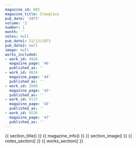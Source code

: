 ```yaml
---
magazine_id: 802
magazine_title: Slowglass
pub_date: '1973'
volume: '1'
number: 1
month: ''
notes: null
pub_date1: 31/12/1973
pub_date2: null
image: null
works_included:
- work_id: 4928
  magazine_page: '46'
  published_as: ''
- work_id: 4624
  magazine_page: '44'
  published_as: ''
- work_id: 2668
  magazine_page: '43'
  published_as: ''
- work_id: 4137
  magazine_page: '45'
  published_as: ''
- work_id: 4526
  magazine_page: '47'
  published_as: ''
---
```


{{ section_title() }}
{{ magazine_info() }}
{{ section_image() }}
{{ notes_section() }}
{{ works_section() }}
